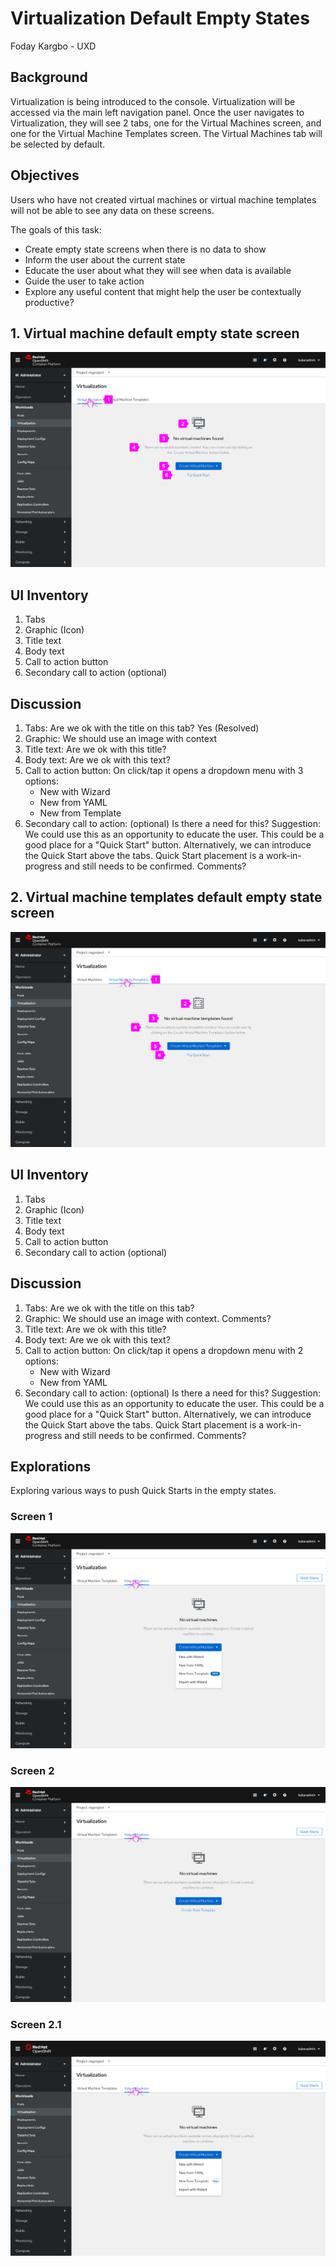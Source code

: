 # Virtualization Default Empty States
Foday Kargbo - UXD
## Background
Virtualization is being introduced to the console. Virtualization will be accessed via the main left navigation panel. Once the user navigates to Virtualization, they will see 2 tabs, one for the Virtual Machines screen, and one for the Virtual Machine Templates screen. The Virtual Machines tab will be selected by default.
## Objectives
Users who have not created virtual machines or virtual machine templates will not be able to see any data on these screens. 

The goals of this task:
- Create empty state screens when there is no data to show
- Inform the user about the current state
- Educate the user about what they will see when data is available
- Guide the user to take action
- Explore any useful content that might help the user be contextually productive?
## 1. Virtual machine default empty state screen
![Virtual machines empty state screen](img/virtual-machines-empty-state.png)
## UI Inventory
1. Tabs
2. Graphic (Icon)
3. Title text
4. Body text
5. Call to action button
6. Secondary call to action (optional)

## Discussion
1. Tabs: Are we ok with the title on this tab? Yes (Resolved)
2. Graphic: We should use an image with context 
3. Title text: Are we ok with this title?
4. Body text: Are we ok with this text?
5. Call to action button: On click/tap it opens a dropdown menu with 3 options:
    - New with Wizard
    - New from YAML
    - New from Template
6. Secondary call to action: (optional) Is there a need for this? Suggestion: We could use this as an opportunity to educate the user. This could be a good place for a "Quick Start" button. Alternatively, we can introduce the Quick Start above the tabs. Quick Start placement is a work-in-progress and still needs to be confirmed. Comments?

## 2. Virtual machine templates default empty state screen
![Virtual machine templates empty state screen](img/virtual-machine-templates-empty-state.png)
## UI Inventory
1. Tabs
2. Graphic (Icon)
3. Title text
4. Body text
5. Call to action button
6. Secondary call to action (optional)

## Discussion
1. Tabs: Are we ok with the title on this tab?
2. Graphic: We should use an image with context. Comments? 
3. Title text: Are we ok with this title?
4. Body text: Are we ok with this text?
5. Call to action button: On click/tap it opens a dropdown menu with 2 options:
    - New with Wizard
    - New from YAML
6. Secondary call to action: (optional) Is there a need for this? Suggestion: We could use this as an opportunity to educate the user. This could be a good place for a "Quick Start" button. Alternatively, we can introduce the Quick Start above the tabs. Quick Start placement is a work-in-progress and still needs to be confirmed. Comments?

## Explorations
Exploring various ways to push Quick Starts in the empty states.
### Screen 1
![Virtual machine empty state screen 1](img/virtual-machines-empty-state-v2.png)

### Screen 2
![Virtual machine empty state screen 2](img/virtual-machines-empty-state-v3.png)

### Screen 2.1 
![Virtual machine empty state screen 2.1](img/virtual-machines-empty-state-v4.png)
